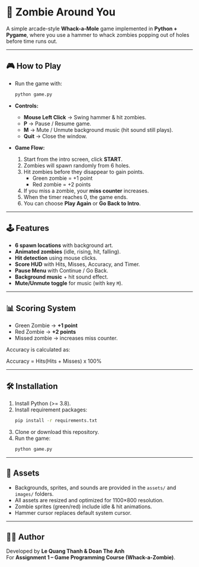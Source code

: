 # 🧟 Zombie Around You

A simple arcade-style **Whack-a-Mole** game implemented in **Python + Pygame**, where you use a hammer to whack zombies popping out of holes before time runs out.  

---

## 🎮 How to Play

- Run the game with:
  ```bash
  python game.py
  ```

- **Controls:**
  - **Mouse Left Click** → Swing hammer & hit zombies.
  - **P** → Pause / Resume game.
  - **M** → Mute / Unmute background music (hit sound still plays).
  - **Quit** → Close the window.

- **Game Flow:**
  1. Start from the intro screen, click **START**.
  2. Zombies will spawn randomly from 6 holes.
  3. Hit zombies before they disappear to gain points.
     - Green zombie = +1 point  
     - Red zombie = +2 points
  4. If you miss a zombie, your **miss counter** increases.
  5. When the timer reaches 0, the game ends.
  6. You can choose **Play Again** or **Go Back to Intro**.

---

## 🕹 Features

- **6 spawn locations** with background art.
- **Animated zombies** (idle, rising, hit, falling).
- **Hit detection** using mouse clicks.
- **Score HUD** with Hits, Misses, Accuracy, and Timer.
- **Pause Menu** with Continue / Go Back.
- **Background music** + hit sound effect.
- **Mute/Unmute toggle** for music (with key `M`).

---

## 📊 Scoring System

- Green Zombie → **+1 point**
- Red Zombie → **+2 points**
- Missed zombie → increases miss counter.

Accuracy is calculated as:

Accuracy = Hits\(Hits + Misses) x 100%

---

## 🛠 Installation

1. Install Python (>= 3.8).
2. Install requirement packages:
   ```bash
   pip install -r requirements.txt
   ```
3. Clone or download this repository.
4. Run the game:
   ```bash
   python game.py
   ```

---

## 🎵 Assets

- Backgrounds, sprites, and sounds are provided in the `assets/` and `images/` folders.
- All assets are resized and optimized for 1100×800 resolution.
- Zombie sprites (green/red) include idle & hit animations.
- Hammer cursor replaces default system cursor.

---

## 👨‍💻 Author

Developed by **Le Quang Thanh & Doan The Anh**  
For **Assignment 1 – Game Programming Course (Whack-a-Zombie)**.
